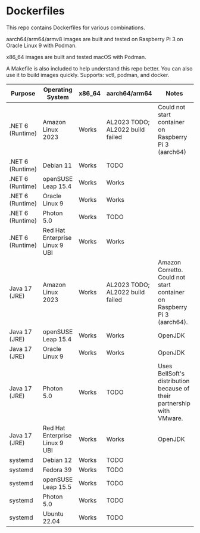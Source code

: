# Dockerfiles

This repo contains Dockerfiles for various combinations.

aarch64/arm64/armv8 images are built and tested on Raspberry Pi 3 on Oracle
Linux 9 with Podman.

x86_64 images are built and tested macOS with Podman.

A Makefile is also included to help understand this repo better. You can also
use it to build images quickly. Supports: vctl, podman, and docker.

| Purpose            | Operating System                         | x86_64               | aarch64/arm64                    | Notes      |
|--------------------|------------------------------------------|----------------------|----------------------------------|------------|
| .NET 6 (Runtime)   | Amazon Linux 2023                        | Works                | AL2023 TODO; AL2022 build failed | Could not start container on Raspberry Pi 3 (aarch64) |
| .NET 6 (Runtime)   | Debian 11                                | Works                | TODO                             |  |
| .NET 6 (Runtime)   | openSUSE Leap 15.4                       | Works                | Works                            |  |
| .NET 6 (Runtime)   | Oracle Linux 9                           | Works                | Works                            |  |
| .NET 6 (Runtime)   | Photon 5.0                               | Works                | TODO                             |  |
| .NET 6 (Runtime)   | Red Hat Enterprise Linux 9 UBI           | Works                | Works                            |  |
| Java 17 (JRE)      | Amazon Linux 2023                        | Works                | AL2023 TODO; AL2022 build failed | Amazon Corretto. Could not start container on Raspberry Pi 3 (aarch64). |
| Java 17 (JRE)      | openSUSE Leap 15.4                       | Works                | Works                            | OpenJDK |
| Java 17 (JRE)      | Oracle Linux 9                           | Works                | Works                            | OpenJDK |
| Java 17 (JRE)      | Photon 5.0                               | Works                | TODO                             | Uses BellSoft's distribution because of their partnership with VMware. |
| Java 17 (JRE)      | Red Hat Enterprise Linux 9 UBI           | Works                | Works                            | OpenJDK |
| systemd            | Debian 12                                | Works                | TODO                             |  |
| systemd            | Fedora 39                                | Works                | TODO                             |  |
| systemd            | openSUSE Leap 15.5                       | Works                | TODO                             |  |
| systemd            | Photon 5.0                               | Works                | TODO                             |  |
| systemd            | Ubuntu 22.04                             | Works                | TODO                             |  |

